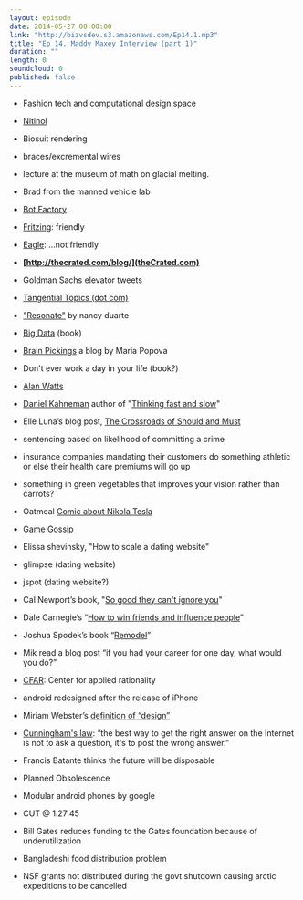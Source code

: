 ```yaml
---
layout: episode
date: 2014-05-27 00:00:00
link: "http://bizvsdev.s3.amazonaws.com/Ep14.1.mp3"
title: "Ep 14. Maddy Maxey Interview (part 1)"
duration: ""
length: 0
soundcloud: 0
published: false
---
```


- Fashion tech and computational design space

- [Nitinol](http://en.wikipedia.org/wiki/Nickel_titanium)

- Biosuit rendering
- braces/excremental wires 
- lecture at the museum of math on glacial melting.
- Brad from the manned vehicle lab

- [Bot Factory](http://botfactory.co)
- [Fritzing](http://fritzing.org/home/): friendly
- [Eagle](http://www.cadsoftusa.com/eagle-pcb-design-software/?language=en): ...not friendly
- **[http://thecrated.com/blog/](theCrated.com)**

- Goldman Sachs elevator tweets

- [Tangential Topics (dot com)](http://www.tangentialtopics.com)
- ["Resonate"](http://www.duarte.com/book/resonate/) by nancy duarte
- [Big Data](http://big-data-book.com) (book)
- [Brain Pickings](http://www.brainpickings.org) a blog by Maria Popova

- Don't ever work a day in your life (book?)

- [Alan Watts](http://alanwatts.com)
- [Daniel Kahneman](https://www.princeton.edu/~kahneman/) author of "[Thinking fast and slow](http://us.macmillan.com/thinkingfastandslow/DanielKahneman)"
- Elle Luna’s blog post, [The Crossroads of Should and Must](https://medium.com/medium-long/90c75eb7c5b0)

- sentencing based on likelihood of committing a crime
- insurance companies mandating their customers do something athletic or else their health care premiums will go up
- something in green vegetables that improves your vision rather than carrots?

- Oatmeal [Comic about Nikola Tesla](http://theoatmeal.com/comics/tesla)
- [Game Gossip](http://www.gamegossip.com)

- Elissa shevinsky, "How to scale a dating website"
- glimpse (dating website)
- jspot (dating website?)

- Cal Newport’s book, "[So good they can't ignore you](http://calnewport.com/books/so-good/)"
- Dale Carnegie’s “[How to win friends and influence people](http://en.wikipedia.org/wiki/How_to_Win_Friends_and_Influence_People)”

- Joshua Spodek’s book “[Remodel](http://joshuaspodek.com/remodel)” 

- Mik read a blog post “if you had your career for one day, what would you do?”

- [CFAR](http://rationality.org): Center for applied rationality

- android redesigned after the release of iPhone

- Miriam Webster’s [definition of “design”](http://www.merriam-webster.com/dictionary/design)
- [Cunningham's law](http://meta.wikimedia.org/wiki/Cunningham's_Law): “the best way to get the right answer on the Internet is not to ask a question, it's to post the wrong answer.”

- Francis Batante thinks the future will be disposable
- Planned Obsolescence
- Modular android phones by google

- CUT @ 1:27:45

- Bill Gates reduces funding to the Gates foundation because of underutilization
- Bangladeshi food distribution problem 
- NSF grants not distributed during the govt shutdown causing arctic expeditions to be cancelled
